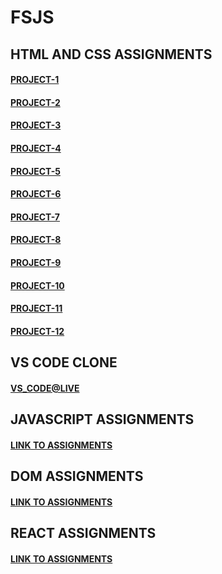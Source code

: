 # FSJS

## HTML AND CSS ASSIGNMENTS

#### [PROJECT-1](https://seomaster123.netlify.app/)

#### [PROJECT-2](https://cryptomarket123.netlify.app)

#### [PROJECT-3](https://fashionhub123.netlify.app/)

#### [PROJECT-4](https://musicpage123.netlify.app/)

#### [PROJECT-5](https://doctorpage121.netlify.app/)

#### [PROJECT-6](https://lawpage123.netlify.app/)

#### [PROJECT-7](https://credit-card-landingpage123.netlify.app/)

#### [PROJECT-8](https://hosting-landing-page123.netlify.app/)

#### [PROJECT-9](https://gamming-landingpage123.netlify.app/)

#### [PROJECT-10](https://realestate-landing-page123.netlify.app/)

#### [PROJECT-11](https://beats-landingpage121.netlify.app/)

#### [PROJECT-12](https://data-analyticspage121.netlify.app/)

## VS CODE CLONE

#### [VS_CODE@LIVE](https://vs-code-clone-tailwindcss.netlify.app/)

## JAVASCRIPT ASSIGNMENTS

#### [LINK TO ASSIGNMENTS](https://github.com/Jayanthbabu456/FSJS2.0_iNeuron_Bootcamp/tree/main/JavaScript_Assignments)

## DOM ASSIGNMENTS

#### [LINK TO ASSIGNMENTS](https://github.com/Jayanthbabu456/FSJS2.0_iNeuron_Bootcamp/tree/main/DOM_ASSIGNMENTS)

## REACT ASSIGNMENTS

#### [LINK TO ASSIGNMENTS](https://github.com/Jayanthbabu456/FSJS2.0_iNeuron_Bootcamp/tree/main/REACT%20LEARNINGS%26PROJECTS)
